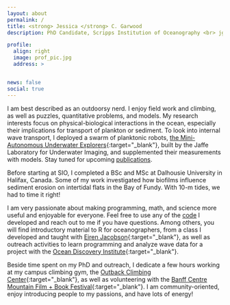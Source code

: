 ```yaml
---
layout: about
permalink: /
title: <strong> Jessica </strong> C. Garwood
description: PhD Candidate, Scripps Institution of Oceanography <br> jgarwood at ucsd dot edu

profile:
  align: right
  image: prof_pic.jpg
  address: >


news: false
social: true
---
```


I am best described as an outdoorsy nerd. I enjoy field work and climbing, as well as puzzles, quantitative problems, and models. My research interests focus on physical-biological interactions in the ocean, especially their implications for transport of plankton or sediment. To look into internal wave transport, I deployed a swarm of planktonic robots, [the Mini-Autonomous Underwater Explorers](http://jaffeweb.ucsd.edu/research-projects/autonomous-underwater-explorers/){:target="\_blank"}, built by the Jaffe Laboratory for Underwater Imaging, and supplemented their measurements with models. Stay tuned for upcoming [publications](/publications/).

Before starting at SIO, I completed a BSc and MSc at Dalhousie University in Halifax, Canada. Some of my work investigated how biofilms influence sediment erosion on intertidal flats in the Bay of Fundy. With 10-m tides, we had to time it right!

I am very passionate about making programming, math, and science more useful and enjoyable for everyone. Feel free to use any of the [code](/code/) I developed and reach out to me if you have questions. Among others, you will find introductory material to R for oceanographers, from a class I developed and taught with [Eiren Jacobson](https://eirenjacobson.github.io/){:target="\_blank"}, as well as outreach activities to learn programming and analyze wave data for a project with the [Ocean Discovery Institute](http://oceandiscoveryinstitute.org/){:target="\_blank"}.

Beside time spent on my PhD and outreach, I dedicate a few hours working at my campus climbing gym, the [Outback Climbing Center](https://recreation.ucsd.edu/adventures/climbing-center/){:target="\_blank"}, as well as volunteering with the [Banff Centre Mountain Film + Book Festival](https://www.banffcentre.ca/banff-mountain-film-book-festival){:target="\_blank"}. I am community-oriented, enjoy introducing people to my passions, and have lots of energy!
